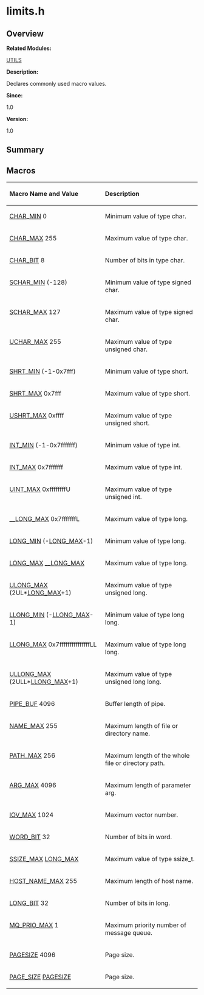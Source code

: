 # limits.h<a name="EN-US_TOPIC_0000001055308035"></a>

## **Overview**<a name="section314885208084831"></a>

**Related Modules:**

[UTILS](utils.md)

**Description:**

Declares commonly used macro values. 

**Since:**

1.0

**Version:**

1.0

## **Summary**<a name="section1170922314084831"></a>

## Macros<a name="define-members"></a>

<a name="table1116900573084831"></a>
<table><thead align="left"><tr id="row908361867084831"><th class="cellrowborder" valign="top" width="50%" id="mcps1.1.3.1.1"><p id="p1704398033084831"><a name="p1704398033084831"></a><a name="p1704398033084831"></a>Macro Name and Value</p>
</th>
<th class="cellrowborder" valign="top" width="50%" id="mcps1.1.3.1.2"><p id="p704991869084831"><a name="p704991869084831"></a><a name="p704991869084831"></a>Description</p>
</th>
</tr>
</thead>
<tbody><tr id="row1927028839084831"><td class="cellrowborder" valign="top" width="50%" headers="mcps1.1.3.1.1 "><p id="p1280201912084831"><a name="p1280201912084831"></a><a name="p1280201912084831"></a><a href="utils.md#ga5d707bd32338557ced18c6ac76ca1b3a">CHAR_MIN</a>   0</p>
</td>
<td class="cellrowborder" valign="top" width="50%" headers="mcps1.1.3.1.2 "><p id="p1212714594084831"><a name="p1212714594084831"></a><a name="p1212714594084831"></a>Minimum value of type char. </p>
</td>
</tr>
<tr id="row372676050084831"><td class="cellrowborder" valign="top" width="50%" headers="mcps1.1.3.1.1 "><p id="p372476198084831"><a name="p372476198084831"></a><a name="p372476198084831"></a><a href="utils.md#ga778eefd6535a9d4b752fca5dd0af58db">CHAR_MAX</a>   255</p>
</td>
<td class="cellrowborder" valign="top" width="50%" headers="mcps1.1.3.1.2 "><p id="p138190987084831"><a name="p138190987084831"></a><a name="p138190987084831"></a>Maximum value of type char. </p>
</td>
</tr>
<tr id="row722498008084831"><td class="cellrowborder" valign="top" width="50%" headers="mcps1.1.3.1.1 "><p id="p1439965773084831"><a name="p1439965773084831"></a><a name="p1439965773084831"></a><a href="utils.md#ga308d9dd2c0028ddb184b455bbd7865de">CHAR_BIT</a>   8</p>
</td>
<td class="cellrowborder" valign="top" width="50%" headers="mcps1.1.3.1.2 "><p id="p1694735730084831"><a name="p1694735730084831"></a><a name="p1694735730084831"></a>Number of bits in type char. </p>
</td>
</tr>
<tr id="row800620198084831"><td class="cellrowborder" valign="top" width="50%" headers="mcps1.1.3.1.1 "><p id="p1144150576084831"><a name="p1144150576084831"></a><a name="p1144150576084831"></a><a href="utils.md#gaa05d197000ad5c143ada0fcd9379b236">SCHAR_MIN</a>   (-128)</p>
</td>
<td class="cellrowborder" valign="top" width="50%" headers="mcps1.1.3.1.2 "><p id="p874215557084831"><a name="p874215557084831"></a><a name="p874215557084831"></a>Minimum value of type signed char. </p>
</td>
</tr>
<tr id="row881212681084831"><td class="cellrowborder" valign="top" width="50%" headers="mcps1.1.3.1.1 "><p id="p2143693883084831"><a name="p2143693883084831"></a><a name="p2143693883084831"></a><a href="utils.md#ga8c13fdd8c2840edf0cb04a65297037bb">SCHAR_MAX</a>   127</p>
</td>
<td class="cellrowborder" valign="top" width="50%" headers="mcps1.1.3.1.2 "><p id="p24983023084831"><a name="p24983023084831"></a><a name="p24983023084831"></a>Maximum value of type signed char. </p>
</td>
</tr>
<tr id="row1187311082084831"><td class="cellrowborder" valign="top" width="50%" headers="mcps1.1.3.1.1 "><p id="p987228195084831"><a name="p987228195084831"></a><a name="p987228195084831"></a><a href="utils.md#ga4066e640ee269d5d8f83ff6643b7af5f">UCHAR_MAX</a>   255</p>
</td>
<td class="cellrowborder" valign="top" width="50%" headers="mcps1.1.3.1.2 "><p id="p1885848821084831"><a name="p1885848821084831"></a><a name="p1885848821084831"></a>Maximum value of type unsigned char. </p>
</td>
</tr>
<tr id="row487665270084831"><td class="cellrowborder" valign="top" width="50%" headers="mcps1.1.3.1.1 "><p id="p250797425084831"><a name="p250797425084831"></a><a name="p250797425084831"></a><a href="utils.md#gae59de266aceffa1c258ac13f45fe0d18">SHRT_MIN</a>   (-1-0x7fff)</p>
</td>
<td class="cellrowborder" valign="top" width="50%" headers="mcps1.1.3.1.2 "><p id="p762784225084831"><a name="p762784225084831"></a><a name="p762784225084831"></a>Minimum value of type short. </p>
</td>
</tr>
<tr id="row702455885084831"><td class="cellrowborder" valign="top" width="50%" headers="mcps1.1.3.1.1 "><p id="p918350130084831"><a name="p918350130084831"></a><a name="p918350130084831"></a><a href="utils.md#ga1f758438cb1c7bcf55da2431f5e319e6">SHRT_MAX</a>   0x7fff</p>
</td>
<td class="cellrowborder" valign="top" width="50%" headers="mcps1.1.3.1.2 "><p id="p888085207084831"><a name="p888085207084831"></a><a name="p888085207084831"></a>Maximum value of type short. </p>
</td>
</tr>
<tr id="row323241181084831"><td class="cellrowborder" valign="top" width="50%" headers="mcps1.1.3.1.1 "><p id="p63976618084831"><a name="p63976618084831"></a><a name="p63976618084831"></a><a href="utils.md#ga689b119da994dece91d44b5aeac643ed">USHRT_MAX</a>   0xffff</p>
</td>
<td class="cellrowborder" valign="top" width="50%" headers="mcps1.1.3.1.2 "><p id="p1927194685084831"><a name="p1927194685084831"></a><a name="p1927194685084831"></a>Maximum value of type unsigned short. </p>
</td>
</tr>
<tr id="row598658182084831"><td class="cellrowborder" valign="top" width="50%" headers="mcps1.1.3.1.1 "><p id="p1930499383084831"><a name="p1930499383084831"></a><a name="p1930499383084831"></a><a href="utils.md#ga21658776274b3d146c674318b635a334">INT_MIN</a>   (-1-0x7fffffff)</p>
</td>
<td class="cellrowborder" valign="top" width="50%" headers="mcps1.1.3.1.2 "><p id="p1706836154084831"><a name="p1706836154084831"></a><a name="p1706836154084831"></a>Minimum value of type int. </p>
</td>
</tr>
<tr id="row1988278049084831"><td class="cellrowborder" valign="top" width="50%" headers="mcps1.1.3.1.1 "><p id="p735712779084831"><a name="p735712779084831"></a><a name="p735712779084831"></a><a href="utils.md#ga9ec306f36d50c7375e74f0d1c55a3a67">INT_MAX</a>   0x7fffffff</p>
</td>
<td class="cellrowborder" valign="top" width="50%" headers="mcps1.1.3.1.2 "><p id="p714105794084831"><a name="p714105794084831"></a><a name="p714105794084831"></a>Maximum value of type int. </p>
</td>
</tr>
<tr id="row1146620318084831"><td class="cellrowborder" valign="top" width="50%" headers="mcps1.1.3.1.1 "><p id="p253848989084831"><a name="p253848989084831"></a><a name="p253848989084831"></a><a href="utils.md#gac998ea02fbd821fc123d60445ce76f38">UINT_MAX</a>   0xffffffffU</p>
</td>
<td class="cellrowborder" valign="top" width="50%" headers="mcps1.1.3.1.2 "><p id="p57902929084831"><a name="p57902929084831"></a><a name="p57902929084831"></a>Maximum value of type unsigned int. </p>
</td>
</tr>
<tr id="row256244434084831"><td class="cellrowborder" valign="top" width="50%" headers="mcps1.1.3.1.1 "><p id="p1632862237084831"><a name="p1632862237084831"></a><a name="p1632862237084831"></a><a href="utils.md#gad896ef973a3b47ebdc61650fa08e09fe">__LONG_MAX</a>   0x7fffffffL</p>
</td>
<td class="cellrowborder" valign="top" width="50%" headers="mcps1.1.3.1.2 "><p id="p1138101552084831"><a name="p1138101552084831"></a><a name="p1138101552084831"></a>Maximum value of type long. </p>
</td>
</tr>
<tr id="row1598865682084831"><td class="cellrowborder" valign="top" width="50%" headers="mcps1.1.3.1.1 "><p id="p887741154084831"><a name="p887741154084831"></a><a name="p887741154084831"></a><a href="utils.md#gae8a44c5a7436466221e0f3859d02420f">LONG_MIN</a>   (-<a href="utils.md#ga50fece4db74f09568b2938db583c5655">LONG_MAX</a>-1)</p>
</td>
<td class="cellrowborder" valign="top" width="50%" headers="mcps1.1.3.1.2 "><p id="p1923255559084831"><a name="p1923255559084831"></a><a name="p1923255559084831"></a>Minimum value of type long. </p>
</td>
</tr>
<tr id="row1320044577084831"><td class="cellrowborder" valign="top" width="50%" headers="mcps1.1.3.1.1 "><p id="p546201437084831"><a name="p546201437084831"></a><a name="p546201437084831"></a><a href="utils.md#ga50fece4db74f09568b2938db583c5655">LONG_MAX</a>   <a href="utils.md#gad896ef973a3b47ebdc61650fa08e09fe">__LONG_MAX</a></p>
</td>
<td class="cellrowborder" valign="top" width="50%" headers="mcps1.1.3.1.2 "><p id="p475406987084831"><a name="p475406987084831"></a><a name="p475406987084831"></a>Maximum value of type long. </p>
</td>
</tr>
<tr id="row1156489045084831"><td class="cellrowborder" valign="top" width="50%" headers="mcps1.1.3.1.1 "><p id="p782319069084831"><a name="p782319069084831"></a><a name="p782319069084831"></a><a href="utils.md#ga41c51926a1997aab3503f9083935e06c">ULONG_MAX</a>   (2UL*<a href="utils.md#ga50fece4db74f09568b2938db583c5655">LONG_MAX</a>+1)</p>
</td>
<td class="cellrowborder" valign="top" width="50%" headers="mcps1.1.3.1.2 "><p id="p2117218038084831"><a name="p2117218038084831"></a><a name="p2117218038084831"></a>Maximum value of type unsigned long. </p>
</td>
</tr>
<tr id="row1951374616084831"><td class="cellrowborder" valign="top" width="50%" headers="mcps1.1.3.1.1 "><p id="p452259636084831"><a name="p452259636084831"></a><a name="p452259636084831"></a><a href="utils.md#gaf17a13b2ae0e9c24c020ac1f044f30c2">LLONG_MIN</a>   (-<a href="utils.md#ga23ec2cf7fc07ea8f817bbac758402baf">LLONG_MAX</a>-1)</p>
</td>
<td class="cellrowborder" valign="top" width="50%" headers="mcps1.1.3.1.2 "><p id="p1667643070084831"><a name="p1667643070084831"></a><a name="p1667643070084831"></a>Minimum value of type long long. </p>
</td>
</tr>
<tr id="row1472484208084831"><td class="cellrowborder" valign="top" width="50%" headers="mcps1.1.3.1.1 "><p id="p575428918084831"><a name="p575428918084831"></a><a name="p575428918084831"></a><a href="utils.md#ga23ec2cf7fc07ea8f817bbac758402baf">LLONG_MAX</a>   0x7fffffffffffffffLL</p>
</td>
<td class="cellrowborder" valign="top" width="50%" headers="mcps1.1.3.1.2 "><p id="p376163310084831"><a name="p376163310084831"></a><a name="p376163310084831"></a>Maximum value of type long long. </p>
</td>
</tr>
<tr id="row569303528084831"><td class="cellrowborder" valign="top" width="50%" headers="mcps1.1.3.1.1 "><p id="p40409897084831"><a name="p40409897084831"></a><a name="p40409897084831"></a><a href="utils.md#gaa1dd7166a75b73ad62b111ae6fc17c59">ULLONG_MAX</a>   (2ULL*<a href="utils.md#ga23ec2cf7fc07ea8f817bbac758402baf">LLONG_MAX</a>+1)</p>
</td>
<td class="cellrowborder" valign="top" width="50%" headers="mcps1.1.3.1.2 "><p id="p793423467084831"><a name="p793423467084831"></a><a name="p793423467084831"></a>Maximum value of type unsigned long long. </p>
</td>
</tr>
<tr id="row531834192084831"><td class="cellrowborder" valign="top" width="50%" headers="mcps1.1.3.1.1 "><p id="p627344243084831"><a name="p627344243084831"></a><a name="p627344243084831"></a><a href="utils.md#gad2c1c798d36bdba42d5f4d50da5ae200">PIPE_BUF</a>   4096</p>
</td>
<td class="cellrowborder" valign="top" width="50%" headers="mcps1.1.3.1.2 "><p id="p1954363358084831"><a name="p1954363358084831"></a><a name="p1954363358084831"></a>Buffer length of pipe. </p>
</td>
</tr>
<tr id="row1158782788084831"><td class="cellrowborder" valign="top" width="50%" headers="mcps1.1.3.1.1 "><p id="p386667532084831"><a name="p386667532084831"></a><a name="p386667532084831"></a><a href="utils.md#gac64541bdd81c961304b9babef1402640">NAME_MAX</a>   255</p>
</td>
<td class="cellrowborder" valign="top" width="50%" headers="mcps1.1.3.1.2 "><p id="p2033611494084831"><a name="p2033611494084831"></a><a name="p2033611494084831"></a>Maximum length of file or directory name. </p>
</td>
</tr>
<tr id="row1988686606084831"><td class="cellrowborder" valign="top" width="50%" headers="mcps1.1.3.1.1 "><p id="p796348788084831"><a name="p796348788084831"></a><a name="p796348788084831"></a><a href="utils.md#gae688d728e1acdfe5988c7db45d6f0166">PATH_MAX</a>   256</p>
</td>
<td class="cellrowborder" valign="top" width="50%" headers="mcps1.1.3.1.2 "><p id="p316101925084831"><a name="p316101925084831"></a><a name="p316101925084831"></a>Maximum length of the whole file or directory path. </p>
</td>
</tr>
<tr id="row1756854541084831"><td class="cellrowborder" valign="top" width="50%" headers="mcps1.1.3.1.1 "><p id="p1659765962084831"><a name="p1659765962084831"></a><a name="p1659765962084831"></a><a href="utils.md#ga7dd33d4d7fdd2221a03ce948d7419424">ARG_MAX</a>   4096</p>
</td>
<td class="cellrowborder" valign="top" width="50%" headers="mcps1.1.3.1.2 "><p id="p1146523779084831"><a name="p1146523779084831"></a><a name="p1146523779084831"></a>Maximum length of parameter arg. </p>
</td>
</tr>
<tr id="row1831029222084831"><td class="cellrowborder" valign="top" width="50%" headers="mcps1.1.3.1.1 "><p id="p1166836599084831"><a name="p1166836599084831"></a><a name="p1166836599084831"></a><a href="utils.md#ga25080e819a36fcf9aede01a6e7298ea4">IOV_MAX</a>   1024</p>
</td>
<td class="cellrowborder" valign="top" width="50%" headers="mcps1.1.3.1.2 "><p id="p1401237662084831"><a name="p1401237662084831"></a><a name="p1401237662084831"></a>Maximum vector number. </p>
</td>
</tr>
<tr id="row235926430084831"><td class="cellrowborder" valign="top" width="50%" headers="mcps1.1.3.1.1 "><p id="p1560386260084831"><a name="p1560386260084831"></a><a name="p1560386260084831"></a><a href="utils.md#gaf95e2cdeed2bb68c59e2c3d07b6c3d04">WORD_BIT</a>   32</p>
</td>
<td class="cellrowborder" valign="top" width="50%" headers="mcps1.1.3.1.2 "><p id="p1016822995084831"><a name="p1016822995084831"></a><a name="p1016822995084831"></a>Number of bits in word. </p>
</td>
</tr>
<tr id="row1848432812084831"><td class="cellrowborder" valign="top" width="50%" headers="mcps1.1.3.1.1 "><p id="p1700743298084831"><a name="p1700743298084831"></a><a name="p1700743298084831"></a><a href="utils.md#ga2d6569aa794c2f23e90691e60d2f3ad2">SSIZE_MAX</a>   <a href="utils.md#ga50fece4db74f09568b2938db583c5655">LONG_MAX</a></p>
</td>
<td class="cellrowborder" valign="top" width="50%" headers="mcps1.1.3.1.2 "><p id="p116289855084831"><a name="p116289855084831"></a><a name="p116289855084831"></a>Maximum value of type ssize_t. </p>
</td>
</tr>
<tr id="row1618136226084831"><td class="cellrowborder" valign="top" width="50%" headers="mcps1.1.3.1.1 "><p id="p488847021084831"><a name="p488847021084831"></a><a name="p488847021084831"></a><a href="utils.md#gac956117a90023ec0971b8f9fce9dec75">HOST_NAME_MAX</a>   255</p>
</td>
<td class="cellrowborder" valign="top" width="50%" headers="mcps1.1.3.1.2 "><p id="p313509289084831"><a name="p313509289084831"></a><a name="p313509289084831"></a>Maximum length of host name. </p>
</td>
</tr>
<tr id="row220817715084831"><td class="cellrowborder" valign="top" width="50%" headers="mcps1.1.3.1.1 "><p id="p588774167084831"><a name="p588774167084831"></a><a name="p588774167084831"></a><a href="utils.md#ga88c78a5170af546a3417d28875fd3710">LONG_BIT</a>   32</p>
</td>
<td class="cellrowborder" valign="top" width="50%" headers="mcps1.1.3.1.2 "><p id="p1971058799084831"><a name="p1971058799084831"></a><a name="p1971058799084831"></a>Number of bits in long. </p>
</td>
</tr>
<tr id="row1229429176084831"><td class="cellrowborder" valign="top" width="50%" headers="mcps1.1.3.1.1 "><p id="p84414362084831"><a name="p84414362084831"></a><a name="p84414362084831"></a><a href="utils.md#gad1516b4f64b6dc890b1fa3bf576bfef9">MQ_PRIO_MAX</a>   1</p>
</td>
<td class="cellrowborder" valign="top" width="50%" headers="mcps1.1.3.1.2 "><p id="p951261657084831"><a name="p951261657084831"></a><a name="p951261657084831"></a>Maximum priority number of message queue. </p>
</td>
</tr>
<tr id="row1188433868084831"><td class="cellrowborder" valign="top" width="50%" headers="mcps1.1.3.1.1 "><p id="p1399773653084831"><a name="p1399773653084831"></a><a name="p1399773653084831"></a><a href="utils.md#ga519adc2af3ba06a8f0548b6690050a89">PAGESIZE</a>   4096</p>
</td>
<td class="cellrowborder" valign="top" width="50%" headers="mcps1.1.3.1.2 "><p id="p488146784084831"><a name="p488146784084831"></a><a name="p488146784084831"></a>Page size. </p>
</td>
</tr>
<tr id="row1125852428084831"><td class="cellrowborder" valign="top" width="50%" headers="mcps1.1.3.1.1 "><p id="p679328731084831"><a name="p679328731084831"></a><a name="p679328731084831"></a><a href="utils.md#ga7d467c1d283fdfa1f2081ba1e0d01b6e">PAGE_SIZE</a>   <a href="utils.md#ga519adc2af3ba06a8f0548b6690050a89">PAGESIZE</a></p>
</td>
<td class="cellrowborder" valign="top" width="50%" headers="mcps1.1.3.1.2 "><p id="p104514525084831"><a name="p104514525084831"></a><a name="p104514525084831"></a>Page size. </p>
</td>
</tr>
</tbody>
</table>

